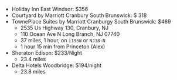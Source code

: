 - Holiday Inn East Windsor: $356
- Courtyard by Marriott Cranbury South Brunswick: $ 318
- TownePlace Suites by Marriott Cranburgy South Brunswick: $469
   - 2535 Us Highway 130, Cranbury, NJ
   - 110 Ocean Ave N Long Branch, NJ 07740
   - 37 miles, 1 hour, on `i195W` or `NJ18-N`
   - 1 hour 15 min from Princeton (Alex)
- Sheraton Edison: $233/Night
   - 23.4 miles
- Delta Hotels Woodbridge: $194/night
   - 23.8 miles  
